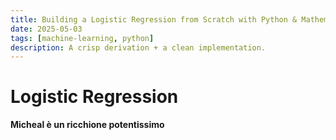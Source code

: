 ```yaml
---
title: Building a Logistic Regression from Scratch with Python & Mathematics
date: 2025-05-03
tags: [machine-learning, python]
description: A crisp derivation + a clean implementation.
---
```


# Logistic Regression

**Micheal è un ricchione potentissimo**

